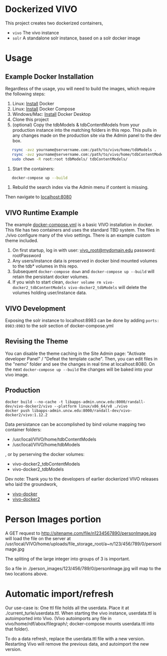 # Dockerized VIVO

This project creates two dockerized containers,
- `vivo` The vivo instance
- `solr` A standalone solr instance, based on a solr docker image

# Usage

## Example Docker Installation

Regardless of the usage, you will need to build the images, which require the following steps:

1. Linux: [Install](https://docs.docker.com/install/) Docker
1. Linux: [Install](https://docs.docker.com/compose/install/) Docker Compose
1. Windows/Mac: [Install](https://www.docker.com/products/docker-desktop) Docker Desktop
1. Clone this project
1. (optional)  Copy the tdbModels & tdbContentModels from your production instance into the matching folders in this repo.  This pulls in any changes made on the production site via the Admin panel to the dev box.
```bash
   rsync -avz yourname@servername.com:/path/to/vivo/home/tdbModels .
   rsync -avz yourname@servername.com:/path/to/vivo/home/tdbContentModels .
   sudo chown -R root:root tdbModels/ tdbContentModels/
```
1. Start the containers:
```bash
   docker-compose up --build
```
1. Rebuild the search index via the Admin menu if content is missing.

 Then navigate to [localhost:8080](http://localhost:8080)

## VIVO Runtime Example

The example [docker-compose.yml](docker-compose.yml) is a basic VIVO installation in docker. This file has two containers and uses the standard TBD system.  The files in ./vivo configure many of the vivo settings.  There is an example custom theme included. 

1. On first startup, log in with user: vivo_root@mydomain.edu password: rootPassword
1. Any users/instance data is preserved in docker bind mounted volumes to the tdb* volumes in this repo.
1. Subsequent `docker-compose down` and `docker-compose up --build` will retain the persistant docker volumes.
1. If you wish to start clean, `docker volume rm vivo-docker2_tdbContentModels vivo-docker2_tdbModels` will delete the volumes holding user/instance data.

## VIVO Development

Exposing the solr instance to localhost:8983 can be done by adding `ports: 8983:8983` to the solr section of docker-compose.yml

## Revising the Theme

You can disable the theme caching in the Site Admin page: "Activate developer Panel" / "Defeat the template cache".  Then, you can edit files in the "nemo" folder and see the changes in real time at localhost:8080.  On the next `docker-compose up --build` the changes will be baked into your vivo image.

## Production

```
docker build --no-cache -t libapps-admin.uncw.edu:8000/randall-dev/vivo-docker2/vivo --platform linux/x86_64/v8 ./vivo
docker push libapps-admin.uncw.edu:8000/randall-dev/vivo-docker2/vivo:1.12.2
```


Data persistance can be accomplished by bind volume mapping two container folders:

 - /usr/local/VIVO/home/tdbContentModels
 - /usr/local/VIVO/home/tdbModels

, or by perserving the docker volumes:

 - vivo-docker2_tdbContentModels
 - vivo-docker2_tdbModels


Dev note:  Thank you to the developers of earlier dockerized VIVO releases who laid the groundwork,

 - [vivo-docker](https://github.com/gwu-libraries/vivo-docker)
 - [vivo-docker2](https://github.com/vivo-community/vivo-docker2)


# Person Images portion

A GET request to http://sitename.com/file/n1234567890/personImage.jpg will load the file on the server at /usr/local/VIVO/home/uploads/file_storage_root/a\~n/123/456/789/0/personImage.jpg

The spliting of the large integer into groups of 3 is important.

So a file in ./person_images/123/456/789/0/personImage.jpg will map to the two locations above.

# Automatic import/refresh

Our use-case is:  One ttl file holds all the userdata.  Place it at ./current_turle/userdata.ttl.  When starting the vivo instance, userdata.ttl is autoimported into Vivo.   (Vivo autoimports any file in vivo/home/rdf/abox/filegraph/;  docker-compose mounts userdata.ttl into that folder).  

To do a data refresh, replace the userdata.ttl file with a new version.  Restarting Vivo will remove the previous data, and autoimport the new version.
